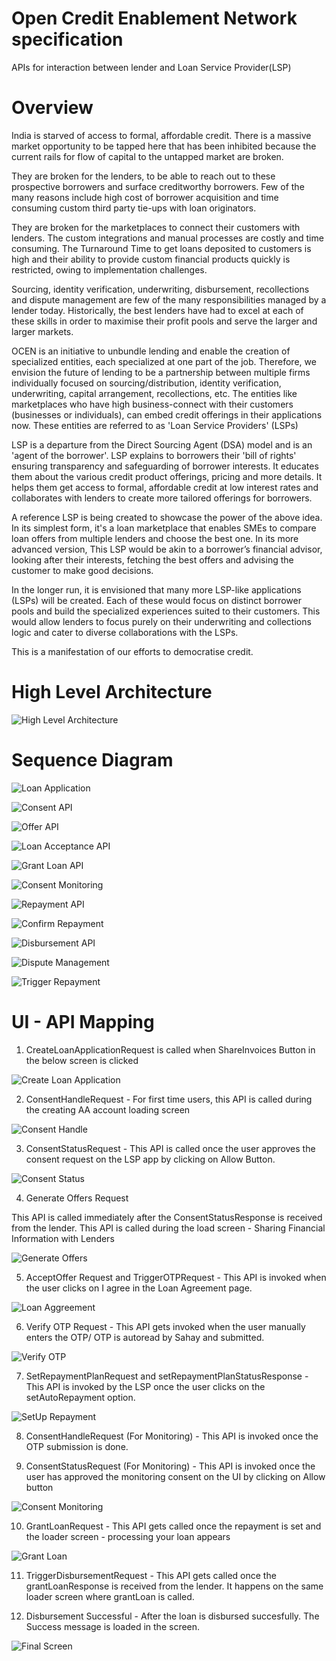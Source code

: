 # Open Credit Enablement Network specification
APIs for interaction between lender and Loan Service Provider(LSP)

# Overview	

India is starved of access to formal, affordable credit. There is a massive market opportunity to be tapped here that has been inhibited because the current rails for flow of capital to the untapped market are broken. 

They are broken for the lenders, to be able to reach out to these prospective borrowers and surface creditworthy borrowers. Few of the many reasons include high cost of borrower acquisition and time consuming custom third party tie-ups with loan originators.

They are broken for the marketplaces to connect their customers with lenders. The custom integrations and manual processes are costly and time consuming. The Turnaround Time to get loans deposited to customers is high and their ability to provide custom financial products quickly is restricted, owing to implementation challenges.

Sourcing, identity verification, underwriting, disbursement, recollections and dispute management are few of the many responsibilities managed by a lender today. Historically, the best lenders have had to excel at each of these skills in order to maximise their profit pools and serve the larger and larger markets.

OCEN is an initiative to unbundle lending and enable the creation of specialized entities, each specialized at one part of the job. Therefore, we envision the future of lending to be a partnership between multiple firms individually focused on sourcing/distribution, identity verification, underwriting, capital arrangement, recollections, etc. The entities like marketplaces who have high business-connect with their customers (businesses or individuals), can embed credit offerings in their applications now. These entities are referred to as 'Loan Service Providers' (LSPs)

LSP is a departure from the Direct Sourcing Agent (DSA) model and is an 'agent of the borrower'. LSP explains to borrowers their 'bill of rights' ensuring  transparency and safeguarding of borrower interests. It educates them about the various credit product offerings, pricing and more details. It helps them get access to formal, affordable credit at low interest rates and collaborates with lenders to create more tailored offerings for borrowers.

A reference LSP is being created to showcase the power of the above idea. In its simplest form, it's a loan marketplace that enables SMEs to compare loan offers from multiple lenders and choose the best one. In its more advanced version, This LSP would be akin to a borrower’s financial advisor, looking after their interests, fetching the best offers and advising the customer to make good decisions.

In the longer run, it is envisioned that many more LSP-like applications (LSPs) will be created. Each of these would focus on distinct borrower pools and build the specialized experiences suited to their customers. This would allow lenders to focus purely on their underwriting and collections logic and cater to diverse collaborations with the LSPs.

This is a manifestation of our efforts to democratise credit.

# High Level Architecture

![High Level Architecture](/ER-Diagram/HighLevelArchitecture.PNG)

# Sequence Diagram

![Loan Application](/Sequence-Diagram/LoanApplication.PNG)

![Consent API](/Sequence-Diagram/ConsentAPIs.PNG)

![Offer API](/Sequence-Diagram/OfferAPIs.PNG)

![Loan Acceptance API](/Sequence-Diagram/LoanAcceptanceAPIs.PNG)

![Grant Loan API](/Sequence-Diagram/GrantLoan.PNG)

![Consent Monitoring](/Sequence-Diagram/ConsentMonitoring.PNG)

![Repayment API](/Sequence-Diagram/RepaymentAPIs.PNG)

![Confirm Repayment](/Sequence-Diagram/ConfirmRepayment.PNG)

![Disbursement API](/Sequence-Diagram/Disbirsement.PNG)

![Dispute Management](/Sequence-Diagram/DisputeManagement.PNG)

![Trigger Repayment](/Sequence-Diagram/TriggerRepayment.PNG)

# UI - API Mapping

1. CreateLoanApplicationRequest is called when ShareInvoices Button in the below screen is clicked

![Create Loan Application](/UI-Mapping/CreateLoanApplication.PNG) 

2. ConsentHandleRequest - For first time users, this API is called during the creating AA account loading screen

![Consent Handle](/UI-Mapping/ConsentHandleRequest.PNG)

3. ConsentStatusRequest - This API is called once the user approves the consent request on the LSP app by clicking on Allow Button.

![Consent Status](/UI-Mapping/ConsentStatus.PNG)

4. Generate Offers Request

This API is called immediately after the ConsentStatusResponse is received from the lender. This API is called during the load screen - Sharing Financial Information with Lenders

![Generate Offers](/UI-Mapping/GenerateOffers.PNG)

5.  AcceptOffer Request and TriggerOTPRequest - This API is invoked when the user clicks on I agree in the Loan Agreement page.

![Loan Aggreement](/UI-Mapping/LoanAggrement.PNG)

6. Verify OTP Request - This API gets invoked when the user manually enters the OTP/ OTP is autoread by Sahay and submitted.

![Verify OTP](/UI-Mapping/VerifyOTP.PNG)

7. SetRepaymentPlanRequest and setRepaymentPlanStatusResponse  - This API is invoked by the LSP once the user clicks on the setAutoRepayment option.

![SetUp Repayment](/UI-Mapping/SetUpRepaymentPlan.PNG)

8. ConsentHandleRequest (For Monitoring) - This API is invoked once the OTP submission is done.

9. ConsentStatusRequest (For Monitoring) - This API is invoked once the user has approved the monitoring consent on the UI by clicking on Allow button

![Consent Monitoring](/UI-Mapping/ConsentStatusReq.PNG)

10. GrantLoanRequest - This API gets called once the repayment is set and the loader screen - processing your loan appears

![Grant Loan](/UI-Mapping/GrantLoan.PNG)

11. TriggerDisbursementRequest - This API gets called once the grantLoanResponse is received from the lender. It happens on the same loader screen where grantLoan is called.

12. Disbursement Successful - After the loan is disbursed succesfully. The Success message is loaded in the screen.

![Final Screen](/UI-Mapping/FinalScreen.PNG)









